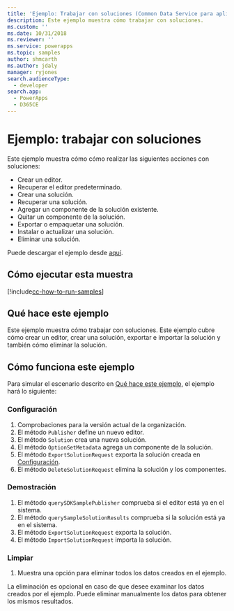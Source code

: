 ```yaml
---
title: 'Ejemplo: Trabajar con soluciones (Common Data Service para aplicaciones) | Microsoft Docs'
description: Este ejemplo muestra cómo trabajar con soluciones.
ms.custom: ''
ms.date: 10/31/2018
ms.reviewer: ''
ms.service: powerapps
ms.topic: samples
author: shmcarth
ms.author: jdaly
manager: ryjones
search.audienceType:
  - developer
search.app:
  - PowerApps
  - D365CE
---
```

# <a name="sample-work-with-solutions"></a>Ejemplo: trabajar con soluciones

<!-- https://docs.microsoft.com/en-us/dynamics365/customer-engagement/developer/sample-work-solutions -->

Este ejemplo muestra cómo cómo realizar las siguientes acciones con soluciones:

- Crear un editor.
- Recuperar el editor predeterminado.
- Crear una solución.
- Recuperar una solución.
- Agregar un componente de la solución existente.
- Quitar un componente de la solución.
- Exportar o empaquetar una solución.
- Instalar o actualizar una solución.
- Eliminar una solución.

Puede descargar el ejemplo desde [aquí](https://github.com/Microsoft/PowerApps-Samples/tree/master/cds/orgsvc/C%23/WorkwithSolutions).

## <a name="how-to-run-this-sample"></a>Cómo ejecutar esta muestra

[!include[cc-how-to-run-samples](../../includes/cc-how-to-run-samples.md)]

## <a name="what-this-sample-does"></a>Qué hace este ejemplo

Este ejemplo muestra cómo trabajar con soluciones. Este ejemplo cubre cómo crear un editor, crear una solución, exportar e importar la solución y también cómo eliminar la solución.

## <a name="how-this-sample-works"></a>Cómo funciona este ejemplo

Para simular el escenario descrito en [Qué hace este ejemplo](#what-this-sample-does), el ejemplo hará lo siguiente:

### <a name="setup"></a>Configuración

1. Comprobaciones para la versión actual de la organización.
1. El método `Publisher` define un nuevo editor. 
1. El método `Solution` crea una nueva solución.
1. El método `OptionSetMetadata` agrega un componente de la solución.
1. El método `ExportSolutionRequest` exporta la solución creada en [Configuración](#setup).
1. El método `DeleteSolutionRequest` elimina la solución y los componentes.


### <a name="demonstrate"></a>Demostración
1. El método `querySDKSamplePublisher` comprueba si el editor está ya en el sistema.
1. El método `querySampleSolutionResults` comprueba si la solución está ya en el sistema.
1. El método `ExportSolutionRequest` exporta la solución. 
1. El método `ImportSolutionRequest` importa la solución.

### <a name="clean-up"></a>Limpiar

1. Muestra una opción para eliminar todos los datos creados en el ejemplo.

La eliminación es opcional en caso de que desee examinar los datos creados por el ejemplo. Puede eliminar manualmente los datos para obtener los mismos resultados.
